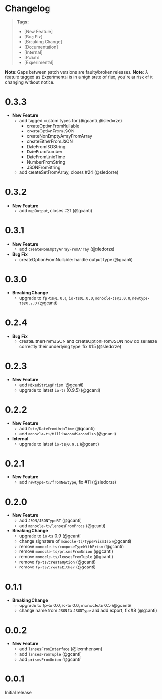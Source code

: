 # Changelog

> **Tags:**
>
> * [New Feature]
> * [Bug Fix]
> * [Breaking Change]
> * [Documentation]
> * [Internal]
> * [Polish]
> * [Experimental]

**Note**: Gaps between patch versions are faulty/broken releases. **Note**: A feature tagged as Experimental is in a
high state of flux, you're at risk of it changing without notice.

# 0.3.3

* **New Feature**
  * add tagged custom types for (@gcanti, @sledorze)
    * createOptionFromNullable
    * createOptionFromJSON
    * createNonEmptyArrayFromArray
    * createEitherFromJSON
    * DateFromISOString
    * DateFromNumber
    * DateFromUnixTime
    * NumberFromString
    * JSONFromString
  * add createSetFromArray, closes #24 (@sledorze)

# 0.3.2

* **New Feature**
  * add `mapOutput`, closes #21 (@gcanti)

# 0.3.1

* **New Feature**
  * add `createNonEmptyArrayFromArray` (@sledorze)
* **Bug Fix**
  * createOptionFromNullable: handle output type (@gcanti)

# 0.3.0

* **Breaking Change**
  * upgrade to `fp-ts@1.0.0`, `io-ts@1.0.0`, `monocle-ts@1.0.0`, `newtype-ts@0.2.0` (@gcanti)

# 0.2.4

* **Bug Fix**
  * createEitherFromJSON and createOptionFromJSON now do serialize correctly their underlying type, fix #15 (@sledorze)

# 0.2.3

* **New Feature**
  * add `MixedStringPrism` (@gcanti)
  * upgrade to latest `io-ts` (0.9.5) (@gcanti)

# 0.2.2

* **New Feature**
  * add `Date/DateFromUnixTime` (@gcanti)
  * add `monocle-ts/MillisecondSecondIso` (@gcanti)
* **Internal**
  * upgrade to latest `io-ts@0.9.1` (@gcanti)

# 0.2.1

* **New Feature**
  * add `newtype-ts/fromNewtype`, fix #11 (@sledorze)

# 0.2.0

* **New Feature**
  * add `JSON/JSONTypeRT` (@gcanti)
  * add `monocle-ts/lensesFromProps` (@gcanti)
* **Breaking Change**
  * upgrade to `io-ts` 0.9 (@gcanti)
  * change signature of `monocle-ts/TypePrismIso` (@gcanti)
  * remove `monocle-ts/composeTypeWithPrism` (@gcanti)
  * remove `monocle-ts/prismsFromUnion` (@gcanti)
  * remove `monocle-ts/lensesFromTuple` (@gcanti)
  * remove `fp-ts/createOption` (@gcanti)
  * remove `fp-ts/createEither` (@gcanti)

# 0.1.1

* **Breaking Change**
  * upgrade to fp-ts 0.6, io-ts 0.8, monocle.ts 0.5 (@gcanti)
  * change name from `JSON` to `JSONType` and add export, fix #8 (@gcanti)

# 0.0.2

* **New Feature**
  * add `lensesFromInterface` (@leemhenson)
  * add `lensesFromTuple` (@gcanti)
  * add `prismsFromUnion` (@gcanti)

# 0.0.1

Initial release
